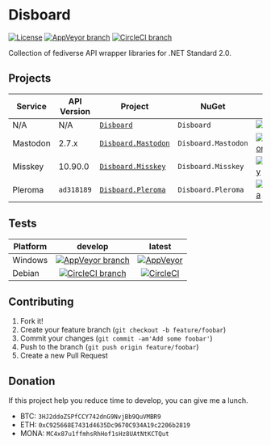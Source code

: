 # Disboard

[![License](https://img.shields.io/github/license/mika-f/Disboard.svg?style=flat-square)](LICENSE)
[![AppVeyor branch](https://img.shields.io/appveyor/ci/mika-f/Disboard.svg?style=flat-square)](https://ci.appveyor.com/project/mika-f/disboard)
[![CircleCI branch](https://img.shields.io/circleci/project/github/OrionDevelop/Disboard.svg?style=flat-square)](https://circleci.com/gh/OrionDevelop/Disboard/tree/develop)


Collection of fediverse API wrapper libraries for .NET Standard 2.0.


## Projects

| Service  | API Version | Project                                         | NuGet               | Nuget Version                                                                                                                                |
| -------- | ----------- | ----------------------------------------------- | ------------------- | -------------------------------------------------------------------------------------------------------------------------------------------- |
| N/A      | N/A         | [`Disboard`](Source/Disboard)                   | `Disboard`          | [![Disboard](https://img.shields.io/nuget/v/Disboard.svg?style=flat-square)](https://nuget.org/packages/Disboard)                            |
| Mastodon | 2.7.x       | [`Disboard.Mastodon`](Source/Disboard.Mastodon) | `Disboard.Mastodon` | [![Disboard.Mastodon](https://img.shields.io/nuget/v/Disboard.Mastodon.svg?style=flat-square)](https://nuget.org/packages/Disboard.Mastodon) |
| Misskey  | 10.90.0     | [`Disboard.Misskey`](Source/Disboard.Misskey)   | `Disboard.Misskey`  | [![Disboard.Misskey](https://img.shields.io/nuget/v/Disboard.Misskey.svg?style=flat-square)](https://nuget.org/packages/Disboard.Misskey)    |
| Pleroma  | `ad318189`  | [`Disboard.Pleroma`](Source/Disboard.Pleroma)   | `Disboard.Pleroma`  | [![Disboard.Pleroma](https://img.shields.io/nuget/v/Disboard.Pleroma.svg?style=flat-square)](https://nuget.org/packages/Disboard.Pleroma)    |


## Tests

| Platform |                                                                                       develop                                                                                        |                                                                          latest                                                                          |
| -------- | :----------------------------------------------------------------------------------------------------------------------------------------------------------------------------------: | :------------------------------------------------------------------------------------------------------------------------------------------------------: |
| Windows  |        [![AppVeyor branch](https://img.shields.io/appveyor/ci/mika-f/Disboard/develop.svg?style=flat-square)](https://ci.appveyor.com/project/mika-f/Disboard/branch/develop)        |     [![AppVeyor](https://img.shields.io/appveyor/ci/mika-f/Disboard.svg?style=flat-square)](https://ci.appveyor.com/project/mika-f/Disboard/history)     |
| Debian   | [![CircleCI branch](https://img.shields.io/circleci/project/github/OrionDevelop/Disboard/develop.svg?style=flat-square)](https://circleci.com/gh/OrionDevelop/Disboard/tree/develop) | [![CircleCI](https://img.shields.io/circleci/project/github/OrionDevelop/Disboard.svg?style=flat-square)](https://circleci.com/gh/OrionDevelop/Disboard) |



## Contributing

1. Fork it!
2. Create your feature branch (`git checkout -b feature/foobar`)
3. Commit your changes (`git commit -am'Add some foobar'`)
4. Push to the branch (`git push origin feature/foobar`)
5. Create a new Pull Request


## Donation

If this project help you reduce time to develop, you can give me a lunch.

* BTC: `3HJ2ddoZSPfCCY742dnG9NvjBb9QuVMBR9`
* ETH: `0xC925668E7431d4635Dc9670C934A19c2206b2819`
* MONA: `MC4x87u1ffmhsRhHof1sHz8UAtNtKCTQut`

